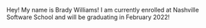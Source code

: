 Hey! My name is Brady Williams!
I am currently enrolled at Nashville Software School and will be graduating in February 2022!
